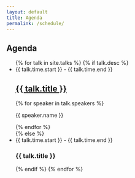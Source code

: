 ```yaml
---
layout: default
title: Agenda
permalink: /schedule/
---
```


<section class="schedule">
  <h1>Agenda</h1>
  <ul class="schedule__table">
    {% for talk in site.talks %}
      {% if talk.desc %}
        <li>
          <div class="schedule__time"><div>{{ talk.time.start }} - {{ talk.time.end }}</div></div>
          <div class="schedule__data">
            <a href="{{ talk.url }}"><h2>{{ talk.title }}</h2></a>
            {% for speaker in talk.speakers %}
              <p class="schedule__author">{{ speaker.name }}</p>
            {% endfor %}
          </div>
        </li>
      {% else %}
        <li>
          <div class="schedule__time"><span>{{ talk.time.start }} - {{ talk.time.end }}</span></div>
          <div class="schedule__data">
            <h3>{{ talk.title }}</h3>
          </div>
        </li>
      {% endif %}
    {% endfor %}
  </ul>
</section>
